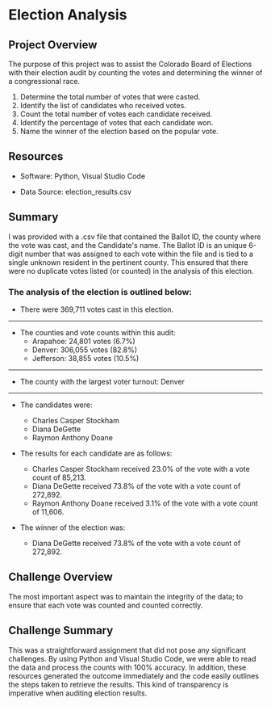 # Election Analysis


## Project Overview
The purpose of this project was to assist the Colorado Board of Elections with their election audit by counting the votes and determining the winner of a congressional race. 

1.	Determine the total number of votes that were casted.
2.	Identify the list of candidates who received votes.
3.	Count the total number of votes each candidate received.
4.	Identify the percentage of votes that each candidate won.
5.	Name the winner of the election based on the popular vote.


## Resources
- Software: Python, Visual Studio Code

- Data Source: election_results.csv


## Summary
I was provided with a .csv file that contained the Ballot ID, the county where the vote was cast, and the Candidate's name. The Ballot ID is an unique 6-digit number that was assigned to each vote within the file and is tied to a single unknown resident in the pertinent county. This ensured that there were no duplicate votes listed (or counted) in the analysis of this election. 

### The analysis of the election is outlined below:

- There were 369,711 votes cast in this election.
------------------------------------------------------	
  - The counties and vote counts within this audit:
  	  - Arapahoe: 24,801 votes (6.7%)
	  - Denver: 306,055 votes (82.8%)
	  - Jefferson: 38,855 votes (10.5%)
 ------------------------------------------------------	  
  - The county with the largest voter turnout: Denver
  ------------------------------------------------------	
  - The candidates were:
	  - Charles Casper Stockham
	  - Diana DeGette
	  - Raymon Anthony Doane

  - The results for each candidate are as follows:
	  - Charles Casper Stockham received 23.0% of the vote with a vote count of 85,213.
	  - Diana DeGette received 73.8% of the vote with a vote count of 272,892.
	  - Raymon Anthony Doane received 3.1% of the vote with a vote count of 11,606.

  - The winner of the election was:
	  - Diana DeGette received 73.8% of the vote with a vote count of 272,892.


## Challenge Overview
The most important aspect was to maintain the integrity of the data; to ensure that each vote was counted and counted correctly. 


## Challenge Summary
This was a straightforward assignment that did not pose any significant challenges. By using Python and Visual Studio Code, we were able to read the data and process the counts with 100% accuracy. In addition, these resources generated the outcome immediately and the code easily outlines the steps taken to retrieve the results. This kind of transparency is imperative when auditing election results. 

